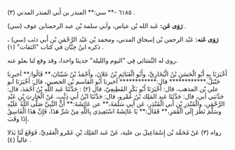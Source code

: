 ٦١٨٥ -** سي:** المنذر بن أَبي المنذر المدني (٣) .

**رَوَى عَن:** عَبد الله بْن عباس، وأبي سلمة بْن عبد الرحمنابن عوف (سي) .

**رَوَى عَنه:** عَبْد الرحمن بْن إسحاق المدني، ومحمد بْن عَبْد الرَّحْمَنِ بْن أَبي ذئب (سي) ، ذكره ابنُ حِبَّان في كتاب "الثقات" (١) .

روى له النَّسَائي فِي "اليوم والليلة" حديثا واحدا، وقد وقع لنا بعلو عنه.

أَخْبَرَنَا بِهِ أَبُو الْحَسَنِ بْنُ الْبُخَارِيِّ، وأَبُو الْغَنَائِمِ بْنُ عَلانَ، وأَحْمَدُ بْنُ شَيْبَانَ،** قَالُوا:** أخبرنا حَنْبَلٌ،************ قال:************ أخبرنا أَبُو القاسم بْن الحصين، قال: أَخْبَرَنَا أبو علي بْن المذهب، قال: أَخْبَرَنَا أَبُو بَكْرٍ القَطِيعِيّ، قال (٢) : حَدَّثَنَا عَبد اللَّهِ بْنُ أَحْمَدَ، قال: حَدَّثني أبي، قال: حَدَّثَنَا عَبد المَلِك بْنُ عَمْرو، قال: حَدَّثَنَا ابْنُ أَبي ذِئْبٍ، عَنْ الْحَارِثِ بْنِ عَبْدِ الرَّحْمَنِ، والْمُنْذِرِ بْنِ أَبي الْمُنْذِرِ، عَن أَبِي سَلَمَةَ،** عن عَائِشَةَ:** أَنَّ النَّبِيَّ صَلَّى اللَّهُ عَلَيْهِ وسَلَّمَ نَظَرَ إِلَى الْقَمَرِ،** فَقَالَ:** يَا عَائِشَةُ اسْتَعِيذِي بِاللَّهِ مِنْ شَرِّ هَذَا، فَإِنَّ هَذَا الْغَاسِقُ إِذَا وقَبَ.

رواه (٣) عَنْ مُحَمَّد بْن إِسْمَاعِيلَ بن علية، عَنْ عَبد المَلِك بْنِ عَمْرو الْعَقَدِيِّ، فَوَقَعَ لَنَا بَدَلا عالياً (٤) .